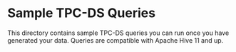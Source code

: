 Sample TPC-DS Queries
=====================

This directory contains sample TPC-DS queries you can run once you have generated your data. Queries are compatible with Apache Hive 11 and up.
